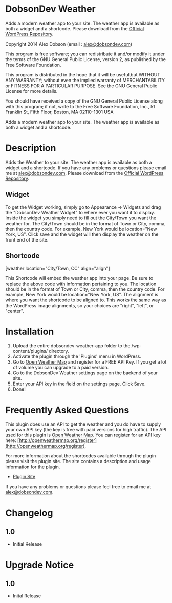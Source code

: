 DobsonDev Weather
====================

Adds a modern weather app to your site. The weather app is available as both a widget and a shortcode. Please download from the [Official WordPress Repository](https://wordpress.org/plugins/dobsondev-weather/).

Copyright 2014  Alex Dobson  (email : [alex@dobsondev.com](mailto:alex@dobsondev.com))

This program is free software; you can redistribute it and/or modify it under the terms of the GNU General Public License, version 2, as published by the Free Software Foundation.

This program is distributed in the hope that it will be useful,but WITHOUT ANY WARRANTY; without even the implied warranty of MERCHANTABILITY or FITNESS FOR A PARTICULAR PURPOSE.  See the GNU General Public License for more details.

You should have received a copy of the GNU General Public License along with this program; if not, write to the Free Software Foundation, Inc., 51 Franklin St, Fifth Floor, Boston, MA  02110-1301  USA

Adds a modern weather app to your site. The weather app is available as both a widget and a shortcode.

# Description

Adds the Weather to your site. The weather app is available as both a widget and a shortcode. If you have any problems or questions please email me at [alex@dobsondev.com](mailto:alex@dobsondev.com). Please download from the [Official WordPress Repository](https://wordpress.org/plugins/dobsondev-weather/).

## Widget

To get the Widget working, simply go to Appearance -> Widgets and drag the "DobsonDev Weather Widget" to where ever you want it to display. Inside the widget you simply need to fill out the City/Town you want the weather for. The City/Town should be in the format of Town or City, comma, then the country code. For example, New York would be location="New York, US". Click save and the widget will then display the weather on the front end of the site.

## Shortcode

[weather location="City/Town, CC" align="align"]

This Shortcode will embed the weather app into your page. Be sure to replace the above code with information pertaining to you. The location should be in the format of Town or City, comma, then the country code. For example, New York would be location="New York, US". The alignment is where you want the shortcode to be aligned to. This works the same way as the WordPress image alignments, so your choices are "right", "left", or "center".

# Installation

1. Upload the entire dobsondev-weather-app folder to the /wp-content/plugins/ directory.
1. Activate the plugin through the 'Plugins' menu in WordPress.
1. Go to [Open Weather Map](http://openweathermap.org/register) and register for a FREE API Key. If you get a lot of volume you can upgrade to a paid version.
1. Go to the DobsonDev Weather settings page on the backend of your site.
1. Enter your API key in the field on the settings page. Click Save.
1. Done!

# Frequently Asked Questions

This plugin does use an API to get the weather and you do have to supply your own API key (the key is free with paid versions for high traffic). The API used for this plugin is [Open Weather Map](http://openweathermap.org/). You can register for an API key here: [http://openweathermap.org/register](http://openweathermap.org/register).

For more information about the shortcodes available through the plugin please visit the plugin site. The site contains a description and usage information for the plugin.

* [Plugin Site](http://dobsondev.com/portfolio/dobsondev-weather/)

If you have any problems or questions please feel free to email me at [alex@dobsondev.com](mailto:alex@dobsondev.com).

# Changelog

## 1.0

* Initial Release

# Upgrade Notice

## 1.0

* Inital Release